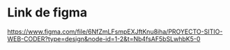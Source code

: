 # Link de figma
https://www.figma.com/file/6NfZmLFsmpEXJftKnu8iha/PROYECTO-SITIO-WEB-CODER?type=design&node-id=1-2&t=Nb4fsAF5bSLwhbK5-0